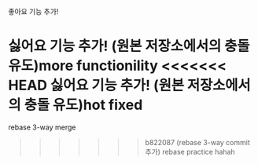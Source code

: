 좋아요 기능 추가!

싫어요 기능 추가! (원본 저장소에서의 충돌 유도)more functionility
<<<<<<< HEAD
싫어요 기능 추가! (원본 저장소에서의 충돌 유도)hot fixed
=======
rebase 3-way merge
>>>>>>> b822087 (rebase 3-way commit 추가)
rebase practice
hahah

